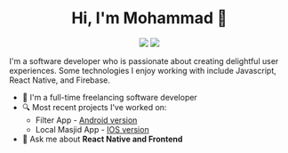 
<h1 align="center">Hi, I'm Mohammad 👋</h1>
<p align="center">
    <a href="https://www.linkedin.com/in/mohamedabkal"><img src="https://img.shields.io/badge/Linkedin-%230177B5?style=flat&logo=linkedin&logoColor=white"/></a>
    <a href="mailto:mohamed.abqal@gmail.com"><img src="https://img.shields.io/badge/Gmail-%23E4415F?style=flat&logo=gmail&logoColor=white"/></a>
  </p>
  
  <!--
  <img src="https://github.com/mohamedabusrea/mohamedabusrea/blob/master/profile-img.png" align="right" width="25%"/>
  -->

I'm a software developer who is passionate about creating delightful user experiences. Some technologies I enjoy working with include Javascript, React Native, and Firebase.

- 🔭 I'm a full-time freelancing software developer
- 🔍 Most recent projects I've worked on: 
  - Filter App - [Android version](https://play.google.com/store/apps/details?id=com.joinfilter.customer)
  - Local Masjid App - [IOS version](https://apple.co/2F7v51K)
- 💬 Ask me about **React Native and Frontend**
